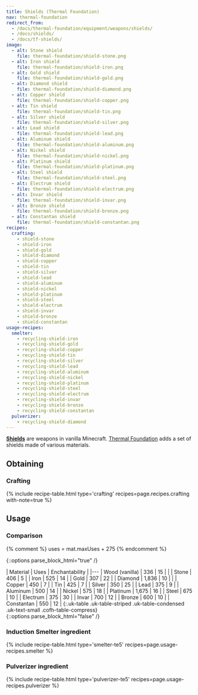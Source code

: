 ```yaml
---
title: Shields (Thermal Foundation)
nav: thermal-foundation
redirect_from:
  - /docs/thermal-foundation/equipment/weapons/shields/
  - /docs/shields/
  - /docs/tf-shields/
image:
  - alt: Stone shield
    file: thermal-foundation/shield-stone.png
  - alt: Iron shield
    file: thermal-foundation/shield-iron.png
  - alt: Gold shield
    file: thermal-foundation/shield-gold.png
  - alt: Diamond shield
    file: thermal-foundation/shield-diamond.png
  - alt: Copper shield
    file: thermal-foundation/shield-copper.png
  - alt: Tin shield
    file: thermal-foundation/shield-tin.png
  - alt: Silver shield
    file: thermal-foundation/shield-silver.png
  - alt: Lead shield
    file: thermal-foundation/shield-lead.png
  - alt: Aluminum shield
    file: thermal-foundation/shield-aluminum.png
  - alt: Nickel shield
    file: thermal-foundation/shield-nickel.png
  - alt: Platinum shield
    file: thermal-foundation/shield-platinum.png
  - alt: Steel shield
    file: thermal-foundation/shield-steel.png
  - alt: Electrum shield
    file: thermal-foundation/shield-electrum.png
  - alt: Invar shield
    file: thermal-foundation/shield-invar.png
  - alt: Bronze shield
    file: thermal-foundation/shield-bronze.png
  - alt: Constantan shield
    file: thermal-foundation/shield-constantan.png
recipes:
  crafting:
    - shield-stone
    - shield-iron
    - shield-gold
    - shield-diamond
    - shield-copper
    - shield-tin
    - shield-silver
    - shield-lead
    - shield-aluminum
    - shield-nickel
    - shield-platinum
    - shield-steel
    - shield-electrum
    - shield-invar
    - shield-bronze
    - shield-constantan
usage-recipes:
  smelter:
    - recycling-shield-iron
    - recycling-shield-gold
    - recycling-shield-copper
    - recycling-shield-tin
    - recycling-shield-silver
    - recycling-shield-lead
    - recycling-shield-aluminum
    - recycling-shield-nickel
    - recycling-shield-platinum
    - recycling-shield-steel
    - recycling-shield-electrum
    - recycling-shield-invar
    - recycling-shield-bronze
    - recycling-shield-constantan
  pulverizer:
    - recycling-shield-diamond
---
```


**[Shields](https://minecraft.gamepedia.com/Shield)** are weapons in vanilla
Minecraft. [Thermal Foundation](/docs/thermal-foundation/) adds a set of shields
made of various materials.


Obtaining
---------

### Crafting
{% include recipe-table.html type='crafting' recipes=page.recipes.crafting with-note=true %}


Usage
-----

### Comparison
{% comment %}
uses = mat.maxUses + 275
{% endcomment %}

{::options parse_block_html="true" /}
<div class="uk-overflow-container">
| Material | Uses | Enchantability |
|---
| Wood (vanilla) | 336 | 15 |
|
| Stone | 406 | 5 |
| Iron | 525 | 14 |
| Gold | 307 | 22 |
| Diamond | 1,836 | 10 |
|
| Copper | 450 | 7 |
| Tin | 425 | 7 |
| Silver | 350 | 25 |
| Lead | 375 | 9 |
| Aluminum | 500 | 14 |
| Nickel | 575 | 18 |
| Platinum | 1,675 | 16 |
| Steel | 675 | 10 |
| Electrum | 375 | 30 |
| Invar | 700 | 12 |
| Bronze | 600 | 10 |
| Constantan | 550 | 12 |
{:.uk-table .uk-table-striped .uk-table-condensed .uk-text-small .cofh-table-compress}
</div>
{::options parse_block_html="false" /}

### Induction Smelter ingredient
{% include recipe-table.html type='smelter-te5' recipes=page.usage-recipes.smelter %}

### Pulverizer ingredient
{% include recipe-table.html type='pulverizer-te5' recipes=page.usage-recipes.pulverizer %}
